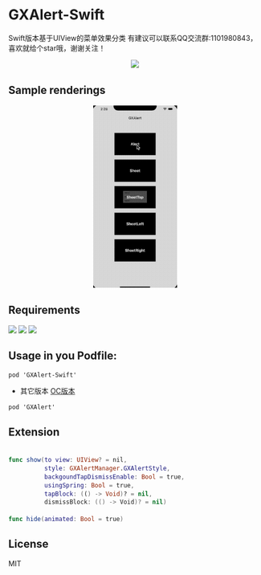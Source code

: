 # GXAlert-Swift
Swift版本基于UIView的菜单效果分类
有建议可以联系QQ交流群:1101980843，喜欢就给个star哦，谢谢关注！
<p align="center">
<img src="https://github.com/gsyhei/GXCardView-Swift/blob/master/QQ.jpeg">
</p>

Sample renderings
--
<p align="center">
<img src="https://github.com/gsyhei/GXAlert-Swift/blob/main/GXAlert.gif">
</p>

Requirements
--
<p align="left">
<a href="https://github.com/gsyhei/GXSegmentPageView"><img src="https://img.shields.io/badge/platform-ios%209.0-yellow.svg"></a>
<a href="https://github.com/gsyhei/GXSegmentPageView"><img src="https://img.shields.io/github/license/johnlui/Pitaya.svg?style=flat"></a>
<a href="https://github.com/gsyhei/GXSegmentPageView"><img src="https://img.shields.io/badge/language-Swift%205.0-orange.svg"></a>
</p>

Usage in you Podfile:
--

```
pod 'GXAlert-Swift'
```
* 其它版本 [OC版本](https://github.com/gsyhei/GXAlert)
```
pod 'GXAlert'
```
Extension
--

```swift

func show(to view: UIView? = nil,
          style: GXAlertManager.GXAlertStyle,
          backgoundTapDismissEnable: Bool = true,
          usingSpring: Bool = true,
          tapBlock: (() -> Void)? = nil,
          dismissBlock: (() -> Void)? = nil)

func hide(animated: Bool = true)

```

License
--
MIT
